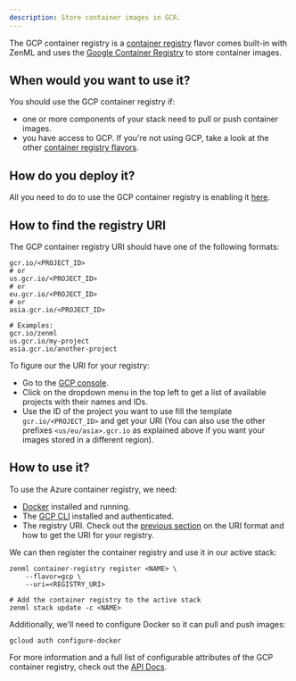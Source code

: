 ```yaml
---
description: Store container images in GCR.
---
```


The GCP container registry is a [container registry](./overview.md) flavor comes built-in with 
ZenML and uses the [Google Container Registry](https://cloud.google.com/container-registry)
to store container images.

## When would you want to use it?

You should use the GCP container registry if:
* one or more components of your stack need to pull or push container images.
* you have access to GCP. If you're not using GCP, take a look at the
 other [container registry flavors](./overview.md#container-registry-flavors).

## How do you deploy it?

All you need to do to use the GCP container registry is enabling it [here](https://console.cloud.google.com/marketplace/product/google/containerregistry.googleapis.com).

## How to find the registry URI

The GCP container registry URI should have one of the following formats:
```shell
gcr.io/<PROJECT_ID>
# or
us.gcr.io/<PROJECT_ID>
# or
eu.gcr.io/<PROJECT_ID>
# or
asia.gcr.io/<PROJECT_ID>

# Examples:
gcr.io/zenml
us.gcr.io/my-project
asia.gcr.io/another-project
```

To figure our the URI for your registry:
* Go to the [GCP console](https://console.cloud.google.com/).
* Click on the dropdown menu in the top left to get a list of available projects with their names and IDs.
* Use the ID of the project you want to use fill the template `gcr.io/<PROJECT_ID>` and get your URI
(You can also use the other prefixes `<us/eu/asia>.gcr.io` as explained above if you want your images stored in a different region).

## How to use it?

To use the Azure container registry, we need:
* [Docker](https://www.docker.com) installed and running.
* The [GCP CLI](https://cloud.google.com/sdk/docs/install) installed and authenticated.
* The registry URI. Check out the [previous section](#uri-format) on the URI format and how
to get the URI for your registry.

We can then register the container registry and use it in our active stack:
```shell
zenml container-registry register <NAME> \
    --flavor=gcp \
    --uri=<REGISTRY_URI>

# Add the container registry to the active stack
zenml stack update -c <NAME>
```

Additionally, we'll need to configure Docker so it can pull and push images:
```shell
gcloud auth configure-docker
```

For more information and a full list of configurable attributes of the GCP container registry, check out the 
[API Docs](https://apidocs.zenml.io/latest/api_docs/container_registries/#zenml.container_registries.gcp_container_registry.GCPContainerRegistry).
